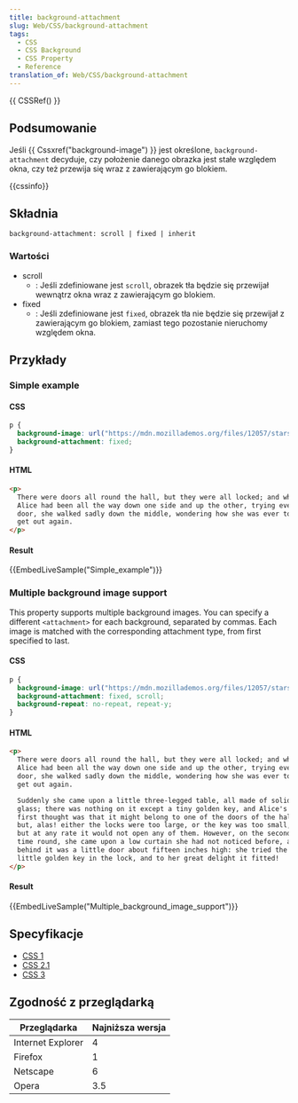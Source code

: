 ```yaml
---
title: background-attachment
slug: Web/CSS/background-attachment
tags:
  - CSS
  - CSS Background
  - CSS Property
  - Reference
translation_of: Web/CSS/background-attachment
---
```

{{ CSSRef() }}

## Podsumowanie

Jeśli {{ Cssxref("background-image") }} jest określone, `background-attachment` decyduje, czy położenie danego obrazka jest stałe względem okna, czy też przewija się wraz z zawierającym go blokiem.

{{cssinfo}}

## Składnia

    background-attachment: scroll | fixed | inherit

### Wartości

- scroll
  - : Jeśli zdefiniowane jest `scroll`, obrazek tła będzie się przewijał wewnątrz okna wraz z zawierającym go blokiem.
- fixed
  - : Jeśli zdefiniowane jest `fixed`, obrazek tła nie będzie się przewijał z zawierającym go blokiem, zamiast tego pozostanie nieruchomy względem okna.

## Przykłady

### Simple example

#### CSS

```css
p {
  background-image: url("https://mdn.mozillademos.org/files/12057/starsolid.gif");
  background-attachment: fixed;
}
```

#### HTML

```html
<p>
  There were doors all round the hall, but they were all locked; and when
  Alice had been all the way down one side and up the other, trying every
  door, she walked sadly down the middle, wondering how she was ever to
  get out again.
</p>
```

#### Result

{{EmbedLiveSample("Simple_example")}}

### Multiple background image support

This property supports multiple background images. You can specify a different `<attachment>` for each background, separated by commas. Each image is matched with the corresponding attachment type, from first specified to last.

#### CSS

```css
p {
  background-image: url("https://mdn.mozillademos.org/files/12057/starsolid.gif"), url("https://mdn.mozillademos.org/files/12059/startransparent.gif");
  background-attachment: fixed, scroll;
  background-repeat: no-repeat, repeat-y;
}
```

#### HTML

```html
<p>
  There were doors all round the hall, but they were all locked; and when
  Alice had been all the way down one side and up the other, trying every
  door, she walked sadly down the middle, wondering how she was ever to
  get out again.

  Suddenly she came upon a little three-legged table, all made of solid
  glass; there was nothing on it except a tiny golden key, and Alice's
  first thought was that it might belong to one of the doors of the hall;
  but, alas! either the locks were too large, or the key was too small,
  but at any rate it would not open any of them. However, on the second
  time round, she came upon a low curtain she had not noticed before, and
  behind it was a little door about fifteen inches high: she tried the
  little golden key in the lock, and to her great delight it fitted!
</p>
```

#### Result

{{EmbedLiveSample("Multiple_background_image_support")}}

## Specyfikacje

- [CSS 1](http://www.w3.org/TR/CSS1#background-attachment)
- [CSS 2.1](http://www.w3.org/TR/CSS21/colors.html#propdef-background-attachment)
- [CSS 3](http://www.w3.org/TR/2005/WD-css3-background-20050216/#background-attachment)

## Zgodność z przeglądarką

| Przeglądarka      | Najniższa wersja |
| ----------------- | ---------------- |
| Internet Explorer | 4                |
| Firefox           | 1                |
| Netscape          | 6                |
| Opera             | 3.5              |
